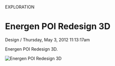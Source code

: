 <p class="type">EXPLORATION</p>

# Energen POI Redesign 3D

<p class="meta">Design  /  Thursday, May 3, 2012 11:13:17am</p>

Energen POI Redesign 3D.

![Energen POI Redesign 3D](https://farooq-agent.web.app/assets/images/works/large/xBRShVvY_work_image.jpg)
